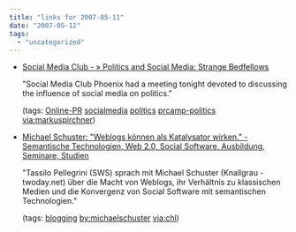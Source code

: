 ```yaml
---
title: "links for 2007-05-11"
date: "2007-05-12"
tags: 
  - "uncategorized"
---
```


- [Social Media Club - » Politics and Social Media: Strange Bedfellows](http://www.socialmediaclub.org/2007/05/10/politics-and-social-media-strange-bedfellows/)
    
    "Social Media Club Phoenix had a meeting tonight devoted to discussing the influence of social media on politics."
    
    (tags: [Online-PR](http://del.icio.us/heinzwittenbrink/Online-PR) [socialmedia](http://del.icio.us/heinzwittenbrink/socialmedia) [politics](http://del.icio.us/heinzwittenbrink/politics) [prcamp-politics](http://del.icio.us/heinzwittenbrink/prcamp-politics) [via:markuspirchner](http://del.icio.us/heinzwittenbrink/via:markuspirchner))
    
- [Michael Schuster: "Weblogs können als Katalysator wirken." - Semantische Technologien, Web 2.0, Social Software, Ausbildung, Seminare, Studien](http://www.semantic-web.at/36.56.56.article.michael-schuster-weblogs-koennen-als-katalysator-wirken.htm)
    
    "Tassilo Pellegrini (SWS) sprach mit Michael Schuster (Knallgrau - twoday.net) über die Macht von Weblogs, ihr Verhältnis zu klassischen Medien und die Konvergenz von Social Software mit semantischen Technologien."
    
    (tags: [blogging](http://del.icio.us/heinzwittenbrink/blogging) [by:michaelschuster](http://del.icio.us/heinzwittenbrink/by:michaelschuster) [via:chl](http://del.icio.us/heinzwittenbrink/via:chl))
